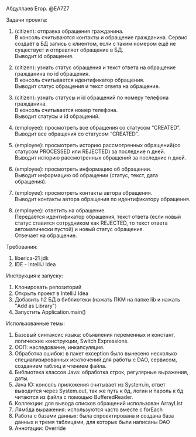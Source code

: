 Абдуллаев Егор. @EA7Z7

Задачи проекта:

1. (citizen): отправка обращения гражданина.\
В консоль считываются контакты и обращение гражданина. Сервис создаёт в БД запись с клиентом, если с таким номером ещё не существует и отправляет обращение в БД.\
Выводит id обращения.

2. (citizen): узнать статус обращения и текст ответа на обращение гражданина по id обращения.\
В консоль считывается идентификатор обращения.\
Выводит статус обращения и текст ответа на обращение.

3. (citizen): узнать статусы и id обращений по номеру телефона гражданина.\
В консоль считывается номер телефона.\
Выводит статусы и id обращений.

4. (employee): просмотреть все обращения со статусом “CREATED”.\
Выводит все обращения со статусом “CREATED”.

5. (employee): просмотреть историю рассмотренных обращений(со статусом PROCESSED или REJECTED) за последние n дней.\
Выводит историю рассмотренных обращений за последние n дней.

6. (employee): просмотреть информацию об обращении.\
Выводит информацию об обращении (статус, текст, дата обращения).

7. (employee): просмотреть контакты автора обращения.\
Выводит контакты автора обращения по идентификатору обращения.

8. (employee): ответить на обращение.\
Передаётся идентификатор обращения, текст ответа (если новый статус ставится сотрудником как REJECTED, то текст ответа автоматически пустой) и новый статус обращения.\
Отвечает на обращение.

Требования:

1. liberica-21 jdk
2. IDE - IntelliJ Idea

Инструкция к запуcку:

1. Клонировать репозиторий
2. Открыть проект в IntelliJ Idea
3. Добавить h2 БД в библиотеки (нажать ПКМ на папке lib и нажать "Add as Library")
4. Запустить Application.main()

Использованные темы:

1. Базовый синтаксис языка: объявления переменных и констант, логические конструкции, Switch Expressions.
2. ООП: наследование, инкапсуляция.
3. Обработка ошибок: в пакет exception было вынесено несколько специализированных исключений для работы с DAO, сервисом, созданием таблиц и чтением файла.
4. Библиотека классов Java: обработка строк, регулярные выражения, даты.
5. Java IO: консоль приложения считывает из System.in, ответ выводится через System.out, так же путь к бд, логин и пароль к бд читаются из файла с помощью BufferedReader.
6. Коллекции: для вывода списков обращений использован ArrayList
7. Лямбда выражения: используются часто вместе с forEach
8. Работа с базами данных: была спроектирована и создана база данных и тремя таблицами, для которых были написаны DAO
9. Аннотации: Override


